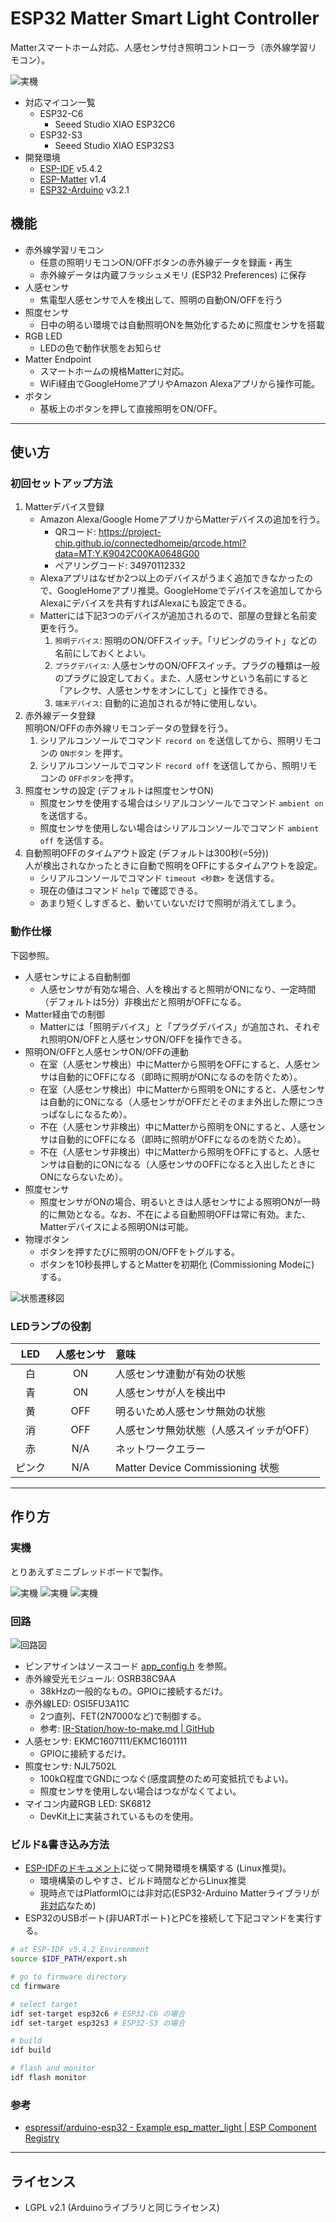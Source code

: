 # ESP32 Matter Smart Light Controller

Matterスマートホーム対応、人感センサ付き照明コントローラ（赤外線学習リモコン）。

![実機](images/esp32-matter-light-perspective-1.jpg)

- 対応マイコン一覧
  - ESP32-C6
    - Seeed Studio XIAO ESP32C6
  - ESP32-S3
    - Seeed Studio XIAO ESP32S3
- 開発環境
  - [ESP-IDF](https://github.com/espressif/esp-idf) v5.4.2
  - [ESP-Matter](https://github.com/espressif/esp-matter) v1.4
  - [ESP32-Arduino](https://github.com/espressif/arduino-esp32) v3.2.1

## 機能

- 赤外線学習リモコン
  - 任意の照明リモコンON/OFFボタンの赤外線データを録画・再生
  - 赤外線データは内蔵フラッシュメモリ (ESP32 Preferences) に保存
- 人感センサ
  - 焦電型人感センサで人を検出して、照明の自動ON/OFFを行う
- 照度センサ
  - 日中の明るい環境では自動照明ONを無効化するために照度センサを搭載
- RGB LED
  - LEDの色で動作状態をお知らせ
- Matter Endpoint
  - スマートホームの規格Matterに対応。
  - WiFi経由でGoogleHomeアプリやAmazon Alexaアプリから操作可能。
- ボタン
  - 基板上のボタンを押して直接照明をON/OFF。

---

## 使い方

### 初回セットアップ方法

1. Matterデバイス登録
   - Amazon Alexa/Google HomeアプリからMatterデバイスの追加を行う。
     - QRコード: https://project-chip.github.io/connectedhomeip/qrcode.html?data=MT:Y.K9042C00KA0648G00
     - ペアリングコード: 34970112332
   - Alexaアプリはなぜか2つ以上のデバイスがうまく追加できなかったので、GoogleHomeアプリ推奨。GoogleHomeでデバイスを追加してからAlexaにデバイスを共有すればAlexaにも設定できる。
   - Matterには下記3つのデバイスが追加されるので、部屋の登録と名前変更を行う。
     1. `照明デバイス`: 照明のON/OFFスイッチ。「リビングのライト」などの名前にしておくとよい。
     2. `プラグデバイス`: 人感センサのON/OFFスイッチ。プラグの種類は一般のプラグに設定しておく。また、人感センサという名前にすると「アレクサ、人感センサをオンにして」と操作できる。
     3. `端末デバイス`: 自動的に追加されるが特に使用しない。
2. 赤外線データ登録  
   照明ON/OFFの赤外線リモコンデータの登録を行う。
   1. シリアルコンソールでコマンド `record on` を送信してから、照明リモコンの `ONボタン` を押す。
   2. シリアルコンソールでコマンド `record off` を送信してから、照明リモコンの `OFFボタン`を押す。
3. 照度センサの設定 (デフォルトは照度センサON)  
   - 照度センサを使用する場合はシリアルコンソールでコマンド `ambient on` を送信する。
   - 照度センサを使用しない場合はシリアルコンソールでコマンド `ambient off` を送信する。
4. 自動照明OFFのタイムアウト設定 (デフォルトは300秒(=5分))  
   人が検出されなかったときに自動で照明をOFFにするタイムアウトを設定。
   - シリアルコンソールでコマンド `timeout <秒数>` を送信する。
   - 現在の値はコマンド `help` で確認できる。
   - あまり短くしすぎると、動いていないだけで照明が消えてしまう。

### 動作仕様

下図参照。

- 人感センサによる自動制御
  - 人感センサが有効な場合、人を検出すると照明がONになり、一定時間（デフォルトは5分）非検出だと照明がOFFになる。
- Matter経由での制御
  - Matterには「照明デバイス」と「プラグデバイス」が追加され、それぞれ照明ON/OFFと人感センサON/OFFを操作できる。
- 照明ON/OFFと人感センサON/OFFの連動
  - 在室（人感センサ検出）中にMatterから照明をOFFにすると、人感センサは自動的にOFFになる（即時に照明がONになるのを防ぐため）。
  - 在室（人感センサ検出）中にMatterから照明をONにすると、人感センサは自動的にONになる（人感センサがOFFだとそのまま外出した際につきっぱなしになるため）。
  - 不在（人感センサ非検出）中にMatterから照明をONにすると、人感センサは自動的にOFFになる（即時に照明がOFFになるのを防ぐため）。
  - 不在（人感センサ非検出）中にMatterから照明をOFFにすると、人感センサは自動的にONになる（人感センサのOFFになると入出したときにONにならないため）。
- 照度センサ
  - 照度センサがONの場合、明るいときは人感センサによる照明ONが一時的に無効となる。なお、不在による自動照明OFFは常に有効。また、Matterデバイスによる照明ONは可能。
- 物理ボタン
  - ボタンを押すたびに照明のON/OFFをトグルする。
  - ボタンを10秒長押しするとMatterを初期化 (Commissioning Modeに) する。

![状態遷移図](images/diagram.drawio.svg)

### LEDランプの役割

|  LED   | 人感センサ | 意味                                    |
| :----: | :--------: | :-------------------------------------- |
|   白   |     ON     | 人感センサ連動が有効の状態              |
|   青   |     ON     | 人感センサが人を検出中                  |
|   黄   |    OFF     | 明るいため人感センサ無効の状態          |
|   消   |    OFF     | 人感センサ無効状態（人感スイッチがOFF） |
|   赤   |    N/A     | ネットワークエラー                      |
| ピンク |    N/A     | Matter Device Commissioning 状態        |

---

## 作り方

### 実機

とりあえずミニブレッドボードで製作。

![実機](images/esp32-matter-light-top.jpg)
![実機](images/esp32-matter-light-perspective-1.jpg)
![実機](images/esp32-matter-light-perspective-2.jpg)

### 回路

![回路図](pcb/esp32-matter-light.svg)

- ピンアサインはソースコード [app_config.h](firmware/main/app_config.h) を参照。
- 赤外線受光モジュール: OSRB38C9AA
  - 38kHzの一般的なもの。GPIOに接続するだけ。
- 赤外線LED: OSI5FU3A11C
  - 2つ直列、FET(2N7000など)で制御する。
  - 参考: [IR-Station/how-to-make.md | GitHub](https://github.com/kerikun11/IR-Station/blob/master/how-to-make.md)
- 人感センサ: EKMC1607111/EKMC1601111
  - GPIOに接続するだけ。
- 照度センサ: NJL7502L
  - 100kΩ程度でGNDにつなぐ(感度調整のため可変抵抗でもよい)。
  - 照度センサを使用しない場合はつながなくてよい。
- マイコン内蔵RGB LED: SK6812
  - DevKit上に実装されているものを使用。

### ビルド&書き込み方法

- [ESP-IDFのドキュメント](https://docs.espressif.com/projects/esp-idf/en/latest/esp32/versions.html)に従って開発環境を構築する (Linux推奨)。
  - 環境構築のしやすさ、ビルド時間などからLinux推奨
  - 現時点ではPlatformIOには非対応(ESP32-Arduino Matterライブラリが[非対応](https://github.com/platformio/platform-espressif32/issues/854)なため)
- ESP32のUSBポート(非UARTポート)とPCを接続して下記コマンドを実行する。

```sh
# at ESP-IDF v5.4.2 Environment
source $IDF_PATH/export.sh

# go to firmware directory
cd firmware

# select target
idf set-target esp32c6 # ESP32-C6 の場合
idf set-target esp32s3 # ESP32-S3 の場合

# build
idf build

# flash and monitor
idf flash monitor
```

### 参考

- [espressif/arduino-esp32 - Example esp_matter_light | ESP Component Registry](https://components.espressif.com/components/espressif/arduino-esp32/versions/3.0.5/examples/esp_matter_light?language=en)

---

## ライセンス

- LGPL v2.1 (Arduinoライブラリと同じライセンス)
